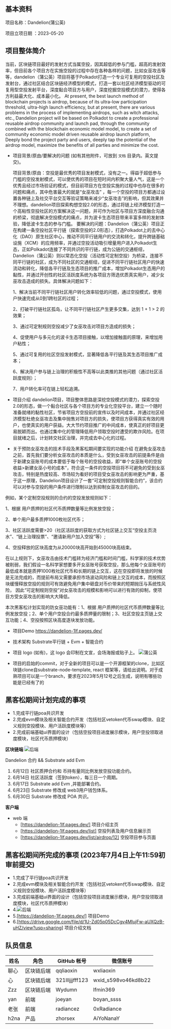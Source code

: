 ## 基本资料

项目名称：Dandelion(蒲公英)

项目立项日期 ：2023-05-20

## 项目整体简介
当前，区块链项目最好的发射方式当属空投，因其超低的参与门槛，超高的发射效率，但目前各个项目方在实施空投的过程中存在各种各样的问题，比如女巫攻击等等，dandelion（蒲公英）项目将基于Polkadot打造一个专业可复用的空投社区及发射台，通过社区结合区块链经济模型的模式，打造一套以社区经济模型驱动的可复用型空投发射平台，深度黏合项目方与用户，深度挖掘空投模式的潜力，使得各方利益最大化、成本最小化。 
At present, the best launch method of blockchain projects is airdrop, because of its ultra-low participation threshold, ultra-high launch efficiency, but at present, there are various problems in the process of implementing airdrops, such as witch attacks, etc., Dandelion project will be based on Polkadot to create a professional reusable airdrop community and launch pad, through the community combined with the blockchain economic model model, to create a set of community economic model driven reusable airdrop launch platform, Deeply bond the project party and users, deeply tap the potential of the airdrop model, maximize the benefits of all parties and minimize the cost.

- 项目背景/原由/要解决的问题 (如有其他附件，可放到 `文档` 目录内。英文提交)。

    项目背景/原由：空投是最优秀的项目发射模式，没有之一。得益于超低参与门槛的空投发射模式，可以使优秀的项目在短时间内积聚大量人气，这是一个优秀且经过市场验证的模式，但目前项目方在空投实施的过程中也存在很多的问题和痛点，其中危害最大的就是“女巫攻击” ，每一个空投的项目方都通过设置各种链上及社交平台交互等验证策略来减少“女巫攻击”的影响，但其效果并不理想。dandelion项目探索构想空投2.0的形态，通过将链上经济模型打造一个高粘性空投社区的方案解决这一问题，并可作为社区与项目方深度融合沟通的桥梁，彻底解决空投模式的痛点，并为波卡生态项目带来丰富多样的发射体验，降低波卡生态的参与门槛。
    要解决的问题：Dandelion（蒲公英）项目正在构建一条空投社区平行链（探索空投的2.0形态），打造Polkadot上的去中心化（DAO）原生社区中心，推动不同平行链用户的交流和转化，提升跨链基础设施（XCM）的应用频率，并通过空投活动吸引增量用户进入Polkadot生态，正如Polkadot连接了不同共识的平行链，成为公链的交通枢纽，Dandelion（蒲公英）则以常态化空投（活动性可定制空投）为桥梁，连接不同平行链的社区，成为不同社区的交通枢纽，促进不同平行链社区用户的快速流动和转化，降低各平行链及生态项目的推广成本，增加Polkadot生态用户的黏性，并通过开创性的社区活跃度系统为各项目方筛选优质真实用户，减少女巫攻击造成的损失。具体解决问题如下：

    1、解决当前不同平行链社区用户转化效率较低的问题，通过空投模式，使用户快速完成从0到1跨社区的过程；

    2、打破平行链社区孤岛，让不同平行链社区产生更多交集，达到 1 + 1 > 2 的效果；

    3、通过可定制规则空投减少了女巫攻击对项目方造成的损失；

    4、促使用户与多元化的波卡生态项目接触，以增加接触面的原理，来增加用户粘性；

    5、通过可复用的社区空投发射模式，显著降低各平行链及其生态项目推广成本；

    6、解决用户参与链上治理的积极性不高等以此类推的其他问题（通过社区活跃度规则）；

    7、用户转化率可在链上轻松追溯。
- 项目介绍
    dandelion项目，项目整体思路是深挖空投模式的潜力，探索空投2.0的形态，做一个黏合社区与各个项目方的专业化空投平台，建立一个随时准备就绪的黏性社区，节省项目方空投前的宣传以及时间成本，并通过社区经济模型杜绝女巫攻击及集中抛售对项目方的损失，使项目方获得真实有效的用户，也使真实的用户获益。大大节约项目推广的中间成本，使真正的好项目更易脱颖而出。也通过集中化的管理降低用户领取空投时遭受的欺诈风险。在项目就绪之后，计划转交社区治理，并完成去中心化的过程。
- 关于预防女巫攻击的技术手段及黑客松期间要实现的功能介绍
    在避免女巫攻击之前，首先我们要分析女巫攻击的本质是什么，受到女巫攻击的前提条件是由于新建女巫账号的成本要低于每个账号的空投收益，即“单个女巫账号的空投收益>新建女巫小号的成本”，符合这一条件的空投项目将不可避免的受到女巫攻击，特别是热度较高、市场较为看好的项目受女巫攻击的影响更为严重，基于这一原理，Dandelion项目设计了一套“可定制空投规则智能合约”，该合约可以对参与空投的用户条件进行限制以达到抑制女巫攻击的目的。

例如，某个定制空投规则的合约的空投发放规则如下：

1、根据 用户质押的社区代币质押数量等比例发放空投；

2、单个用户最多质押1000枚社区代币；

3、社区活跃度需要>20（社区活跃度的获取方式为社区链上交互“空投主页浇水”、“链上治理投票”、“邀请新用户加入空投”等）;

4、空投释放的区块高度为从20000块高开始到45000块高结束。

在以上规则下，女巫攻击由技术门槛转为经济门槛和时间门槛，科学家的技术优势被削弱，我们假设一名科学家想要多开女巫账号获取空投，那么他每个女巫账号的最低成本就是质押1000枚社区代币和长期的链上交互，这在空投即将发放的时候是无法完成的，而提前布局又需要承担市场波动风险和链上交互的成本，而按照区块缓慢释放空投的规则可有效避免用户集中砸盘对币价带来的短期抛压与系统性风险， 因此“可定制规则空投”对女巫攻击的规模和影响可以进行有效的抑制，使项目方受女巫攻击的影响大大降低。

本次黑客松计划实现的防女巫功能有：1、根据 用户质押的社区代币质押数量等比例发放空投；2、单个用户空投合约最多质押量的限制；3、社区空投主页链上交互功能；4、空投按照区块高度逐块发放功能。
  
- 项目Demo
    https://dandelion-1lf.pages.dev/
- 技术架构
    Substrate平行链 + Evm + 智能合约
- 项目 logo (如有)，这 logo 会印制在文宣，会场海报或贴子上。
    ![蒲公英](https://bafybeiep3ezg7u7igdfxhcle7tlllamt6jxouwhnounmessqwbyohibrke.ipfs.w3s.link/%E8%92%B2%E5%85%AC%E8%8B%B1.png "蒲公英logo")
    

- 项目的启始的commit，对于全新的项目可以是一个开源框架的clone，比如区块链clone自substrate-node-template, react
  框架等，请给出说明。对于成熟项目可以是一个branch，要求在2023年5月12号之后生成，说明有哪些功能是已经有了的

## 黑客松期间计划完成的事项
- 1.完成平行链poa共识开发
- 2.完成evm模块及相关智能合约开发（包括社区vetoken代币swap模块、自定义规则空投模块、用户活跃度模块等）
- 2.完成前端基础ui界面的设计（包括空投项目进度展示模块，用户空投领取进度模块，社区代币质押模块）


**区块链端**
![后端](https://bafybeihdkzcccsmdvxitaxonp4ksqr7sbi2vpoozhoxtyu44q5hiquiznq.ipfs.w3s.link/%E5%90%8E%E7%AB%AF.png "后端合约模块")

Dandelion 合约 && Substrate add Evm
1. 6月12日 社区质押合约和 币持有量同比例发放空投功能合约。
2. 6月14日 社区活跃度（签到token），每三日一个周期。
3. 6月17日 Substrate add Evm ,并能部署合约。
4. 6月23日 Substrate 修改成 web3用户钱包体系。
5. 6月30日 Substrate 修改成 POA 共识。


**客户端**

- web 端
    - [https://dandelion-1lf.pages.dev/] 项目介绍主页
    - [https://dandelion-1lf.pages.dev/list] 空投列表及用户信息展示页
    - [https://dandelion-1lf.pages.dev/list/airdrop/12] 空投项目参与页面

## 黑客松期间所完成的事项 (2023年7月4日上午11:59初审前提交)

- 1.完成了平行链poa共识开发
- 2.完成evm模块及相关智能合约开发（包括社区vetoken代币swap模块、自定义规则空投模块、用户活跃度模块等）
- 3.完成前端基础ui界面的设计（包括空投项目进度展示模块，用户空投领取进度模块，社区代币质押模块）
- 4.![后端](https://bafybeihdkzcccsmdvxitaxonp4ksqr7sbi2vpoozhoxtyu44q5hiquiznq.ipfs.w3s.link/%E5%90%8E%E7%AB%AF.png "后端合约模块")
- 5.[https://dandelion-1lf.pages.dev/] 项目Demo
- 6.[https://drive.google.com/file/d/1U-Zd05p05DcCgv4MlujFw-aUXQzB-uHZ/view?usp=sharing] 项目介绍文档


## 队员信息

| 姓名         | 角色         | GitHub 帐号  | 微信账号     |
| ----------- | ----------- | ----------- | ----------- |
| 聊心       | 区块链后端  | qqliaoxin   | wxliaoxin   |
| 心       | 区块链后端     |321llljjjfff123|wxid_s598vo46kd8b22|
| Zzz     | 区块链后端   |Wydumn|lfmin369|
| yan       | 前端        |joeyan|boyan_ssss|
| 老张       | 前端        |radiancez|0xRadiance|
| h2na        | 产品        |zhorsex|AiYoNanaY|

